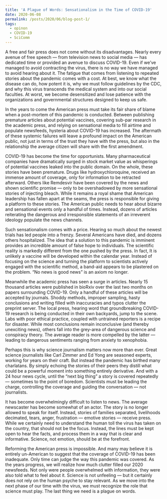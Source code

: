 ```yaml
---
title: 'A Plague of Words: Sensationalism in the Time of COVID-19'
date: 2020-06-08
permalink: /posts/2020/06/blog-post-1/
tags:
  - opinon
  - COVID-19
  - SciComm
---
```

A free and fair press does not come without its disadvantages. Nearly every avenue of free speech — from television news to social media — has dedicated time or provided an avenue to discuss COVID-19. Even if we’ve managed to avoid contracting the virus, there is no way we have managed to avoid hearing about it. The fatigue that comes from listening to repeated stories about the pandemic comes with a cost. At best, we know what the disease can do, how potent it is, why we must follow guidelines by the CDC, and why this virus transcends the medical system and into our social faculties. At worst, we become desensitized and lose patience with the organizations and governmental structures designed to keep us safe. 

In the years to come the American press must take its fair share of blame when a post-mortem of this pandemic is conducted. Between publishing premature articles about potential vaccines, covering sub-par research in the academic press, and relying on sensational media to fill airtime and populate newsfeeds, hysteria about COVID-19 has increased. The aftermath of these systemic failures will leave a profound impact on the American public, not just in terms of the trust they have with the press, but also in the relationship the average citizen will share with the first amendment. 

COVID-19 has become the time for opportunists. Many pharmaceutical companies have dramatically surged in stock market value as whisperings of potential vaccines leaked into the public domain. On the whole, these stories have been premature. Drugs like hydroxychloroquine, received an immense amount of coverage, only for information to be retracted afterward. Others like Remdesvir have been covered by the news and shown scientific promise — only to be overshadowed by more sensational stories of injecting bleach. While it remains a royal shame that American leadership has fallen apart at the seams, the press is responsible for giving a platform to these stories. The American public needs to hear about bizarre and sensational events only a handful of times. Instead, dozens of articles reiterating the dangerous and irresponsible statements of an irreverent ideology populate the news channels. 

Such sensationalism comes with a price. Hearing so much about the newest trials has led people into a frenzy. Several Americans have died, and dozens others hospitalized. The idea that a solution to this pandemic is imminent provides an incredible amount of false hope to individuals. The scientific reality is markedly different from the one pushed by the press. In fact, It is unlikely a vaccine will be developed within the calendar year. Instead of focusing on the science and turning the platform to scientists actively engaged with the scientific method, a band-aid appears to be plastered on the problem. “No news is good news” is an axiom no longer. 

Meanwhile the academic press has seen a surge in articles. Nearly 15 thousand articles were published in bioRxiv over the last two months on papers surrounding COVID-19. Only a handful of these articles will be accepted by journals. Shoddy methods, improper sampling, hasty conclusions and writing filled with inaccuracies and typos clutter the preprint server. The local press, hearing word that groundbreaking COVID-19 research is being conducted in their own backyards, jump to the scene. Labs with poor ethical practice, coupled with untrained reporters is a recipe for disaster. While most conclusions remain inconclusive (and thereby unexciting news), others fall into the grey-area of dangerous science and conspiracy theory. The average reader is more compelled by the latter — leading to dangerous sentiments ranging from anxiety to xenophobia. 

Perhaps this is why science journalism matters now more than ever. Great science journalists like Carl Zimmer and Ed Yong are seasoned experts, working for years on their craft. But instead the pandemic has birthed many charlatans. By simply echoing the stories of their peers they distill what could be a powerful moment into something entirely derivative. And with a 24 hour news cycle, until the “next big thing” a story is covered repeatedly — sometimes to the point of boredom. Scientists must be leading the charge, controlling the coverage and guiding the conversation — not journalists. 

It has become overwhelmingly difficult to listen to news. The average newscaster has become somewhat of an actor. The story is no longer allowed to speak for itself. Instead, stories of families separated, livelihoods decimated, tears, anger, frustration — emotive stories — receive press. While we certainly need to understand the human toll the virus has taken on the country, that should not be the focus. Instead, the lines must be kept open to hear the facts, and process them in a way that is clear and informative. Science, not emotion, should be at the forefront. 

Reforming the American press is impossible. And many may believe it is entirely un-American to suggest that the coverage of COVID-19 has been inadequate. Only time can judge the way this pandemic was covered. As the years progress, we will realize how much clutter filled our 2020 newsfeeds. Not only were people overwhelmed with information, they were also told what to feel about it. Science is not unfeeling — but it certainly does not rely on the human psyche to stay relevant. As we move into the next phase of our time with the virus, we must recognize the role that science must play. The last thing we need is a plague on words. 
